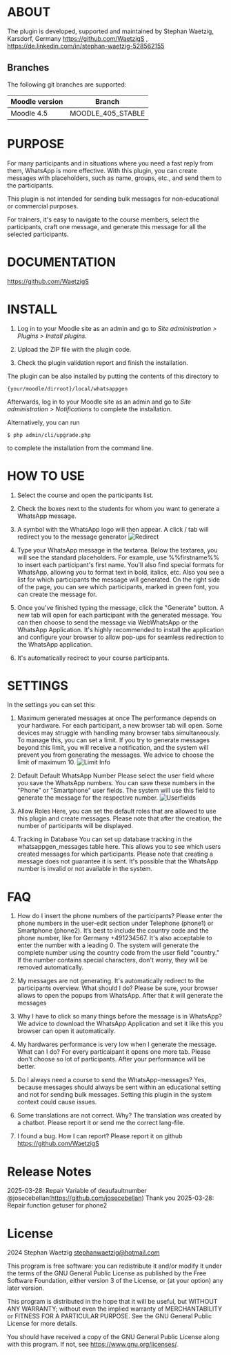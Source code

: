 # ABOUT

The plugin is developed, supported and maintained by Stephan Waetzig, Karsdorf, Germany https://github.com/WaetzigS , https://de.linkedin.com/in/stephan-waetzig-528562155


Branches
--------
The following git branches are supported:

| Moodle version        | Branch            |
|-----------------------|-------------------|
| Moodle 4.5            | MOODLE_405_STABLE |


# PURPOSE

For many participants and in situations where you need a fast reply from them, WhatsApp is more effective. With this plugin, you can create messages with placeholders, such as name, groups, etc., and send them to the participants.

This plugin is not intended for sending bulk messages for non-educational or commercial purposes.

For trainers, it's easy to navigate to the course members, select the participants, craft one message, and generate this message for all the selected participants.

# DOCUMENTATION

https://github.com/WaetzigS

# INSTALL

1. Log in to your Moodle site as an admin and go to _Site administration >
   Plugins > Install plugins_.

2. Upload the ZIP file with the plugin code. 

3. Check the plugin validation report and finish the installation.

The plugin can be also installed by putting the contents of this directory to

    {your/moodle/dirroot}/local/whatsappgen

Afterwards, log in to your Moodle site as an admin and go to _Site administration >
Notifications_ to complete the installation.

Alternatively, you can run

    $ php admin/cli/upgrade.php

to complete the installation from the command line.


# HOW TO USE

1. Select the course and open the participants list.

2. Check the boxes next to the students for whom you want to generate a WhatsApp message.

3. A symbol with the WhatsApp logo will then appear. A click / tab will redirect you to the message generator
![Redirect](pix/redirect.png)

4. Type your WhatsApp message in the textarea. Below the textarea, you will see the standard placeholders. For example, use %%firstname%% to insert each participant's first name. You'll also find special formats for WhatsApp, allowing you to format text in bold, italics, etc. Also you see a list for which participants the message will generated. On the right side of the page, you can see which participants, marked in green font, you can create the message for.

5. Once you've finished typing the message, click the "Generate" button. A new tab will open for each participant with the generated message. You can then choose to send the message via WebWhatsApp or the WhatsApp Application. It's highly recommended to install the application and configure your browser to allow pop-ups for seamless redirection to the WhatsApp application.

6. It's automatically recirect to your course participants.

# SETTINGS

In the settings you can set this:

1. Maximum generated messages at once
The performance depends on your hardware. For each participant, a new browser tab will open. Some devices may struggle with handling many browser tabs simultaneously. To manage this, you can set a limit. If you try to generate messages beyond this limit, you will receive a notification, and the system will prevent you from generating the messages. We advice to choose the limit of maximum 10.
![Limit Info](pix/limit.png)

2. Default Default WhatsApp Number
Please select the user field where you save the WhatsApp numbers. You can save these numbers in the "Phone" or "Smartphone" user fields. The system will use this field to generate the message for the respective number.
![Userfields](pix/userfields.png)

3. Allow Roles
Here, you can set the default roles that are allowed to use this plugin and create messages. Please note that after the creation, the number of participants will be displayed.

4. Tracking in Database
You can set up database tracking in the whatsappgen_messages table here. This allows you to see which users created messages for which participants. Please note that creating a message does not guarantee it is sent. It's possible that the WhatsApp number is invalid or not available in the system.

# FAQ

1. How do I insert the phone numbers of the participants?
Please enter the phone numbers in the user-edit section under Telephone (phone1) or Smartphone (phone2). It’s best to include the country code and the phone number, like for Germany +491234567. It's also acceptable to enter the number with a leading 0. The system will generate the complete number using the country code from the user field "country." If the number contains special characters, don't worry, they will be removed automatically.

2. My messages are not generating. It's automatically redirect to the participants overview. What should I do?
Please be sure, your browser allows to open the popups from WhatsApp. After that it will generate the messages

3. Why I have to click so many things before the message is in WhatsApp?
We advice to download the WhatsApp Application and set it like this you browser can open it automatically. 

4. My hardwares performance is very low when I generate the message. What can I do?
For every particaipant it opens one more tab. Please don't choose so lot of participants. After your performance will be better.

5. Do I always need a course to send the WhatsApp-messages?
Yes, because messages should always be sent within an educational setting and not for sending bulk messages. Setting this plugin in the system context could cause issues.

6. Some translations are not correct. Why?
The translation was created by a chatbot. Please report it or send me the correct lang-file.

7. I found a bug. How I can report?
Please report it on github https://github.com/WaetzigS 

# Release Notes

2025-03-28: Repair Variable of deaufaultnumber @josecebellan(https://github.com/josecebellan) Thank you
2025-03-28: Repair function getuser for phone2

# License

2024 Stephan Waetzig <stephanwaetzig@hotmail.com> 

This program is free software: you can redistribute it and/or modify it under
the terms of the GNU General Public License as published by the Free Software
Foundation, either version 3 of the License, or (at your option) any later
version.

This program is distributed in the hope that it will be useful, but WITHOUT ANY
WARRANTY; without even the implied warranty of MERCHANTABILITY or FITNESS FOR A
PARTICULAR PURPOSE.  See the GNU General Public License for more details.

You should have received a copy of the GNU General Public License along with
this program.  If not, see <https://www.gnu.org/licenses/>.

